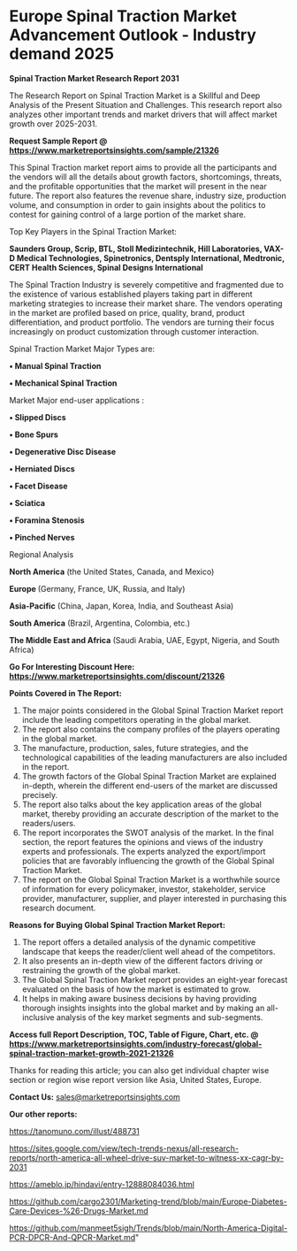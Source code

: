 # Europe Spinal Traction Market Advancement Outlook - Industry demand 2025

<strong>Spinal Traction Market Research Report 2031</strong>

The Research Report on Spinal Traction Market is a Skillful and Deep Analysis of the Present Situation and Challenges. This research report also analyzes other important trends and market drivers that will affect market growth over 2025-2031.

<strong>Request Sample Report @ <a href=https://www.marketreportsinsights.com/sample/21326>https://www.marketreportsinsights.com/sample/21326</a></strong>

This Spinal Traction market report aims to provide all the participants and the vendors will all the details about growth factors, shortcomings, threats, and the profitable opportunities that the market will present in the near future. The report also features the revenue share, industry size, production volume, and consumption in order to gain insights about the politics to contest for gaining control of a large portion of the market share.

Top Key Players in the Spinal Traction Market:

<strong>Saunders Group, Scrip, BTL, Stoll Medizintechnik, Hill Laboratories, VAX-D Medical Technologies, Spinetronics, Dentsply International, Medtronic, CERT Health Sciences, Spinal Designs International</strong>

The Spinal Traction Industry is severely competitive and fragmented due to the existence of various established players taking part in different marketing strategies to increase their market share. The vendors operating in the market are profiled based on price, quality, brand, product differentiation, and product portfolio. The vendors are turning their focus increasingly on product customization through customer interaction.

Spinal Traction Market Major Types are:

<strong>• Manual Spinal Traction

• Mechanical Spinal Traction</strong>

Market Major end-user applications :

<strong>• Slipped Discs

• Bone Spurs

• Degenerative Disc Disease

• Herniated Discs

• Facet Disease

• Sciatica

• Foramina Stenosis

• Pinched Nerves</strong>

Regional Analysis

</u><strong><b>North America</b></strong> (the United States, Canada, and Mexico)

<strong><b>Europe </b></strong>(Germany, France, UK, Russia, and Italy)

<strong><b>Asia-Pacific</b></strong> (China, Japan, Korea, India, and Southeast Asia)

<strong><b>South America</b></strong> (Brazil, Argentina, Colombia, etc.)

<strong><b>The Middle East and Africa</b></strong> (Saudi Arabia, UAE, Egypt, Nigeria, and South Africa)

<strong>Go For Interesting Discount Here: <a href=https://www.marketreportsinsights.com/discount/21326>https://www.marketreportsinsights.com/discount/21326</a></strong>

<strong>Points Covered in The Report:</strong>
<ol>
  <li>The major points considered in the Global Spinal Traction Market report include the leading competitors operating in the global market.</li>
  <li>The report also contains the company profiles of the players operating in the global market.</li>
  <li>The manufacture, production, sales, future strategies, and the technological capabilities of the leading manufacturers are also included in the report.</li>
  <li>The growth factors of the Global Spinal Traction Market are explained in-depth, wherein the different end-users of the market are discussed precisely.</li>
  <li>The report also talks about the key application areas of the global market, thereby providing an accurate description of the market to the readers/users.</li>
  <li>The report incorporates the SWOT analysis of the market. In the final section, the report features the opinions and views of the industry experts and professionals. The experts analyzed the export/import policies that are favorably influencing the growth of the Global Spinal Traction Market.</li>
  <li>The report on the Global Spinal Traction Market is a worthwhile source of information for every policymaker, investor, stakeholder, service provider, manufacturer, supplier, and player interested in purchasing this research document.</li>
</ol>
<strong>Reasons for Buying Global Spinal Traction Market Report:</strong>

<ol>
  <li>The report offers a detailed analysis of the dynamic competitive landscape that keeps the reader/client well ahead of the competitors.</li>
  <li>It also presents an in-depth view of the different factors driving or restraining the growth of the global market.</li>
  <li>The Global Spinal Traction Market report provides an eight-year forecast evaluated on the basis of how the market is estimated to grow.</li>
  <li>It helps in making aware business decisions by having providing thorough insights insights into the global market and by making an all-inclusive analysis of the key market segments and sub-segments.</li>
</ol>
<strong>Access full Report Description, TOC, Table of Figure, Chart, etc. @ <a href=https://www.marketreportsinsights.com/industry-forecast/global-spinal-traction-market-growth-2021-21326>https://www.marketreportsinsights.com/industry-forecast/global-spinal-traction-market-growth-2021-21326</a></strong>


Thanks for reading this article; you can also get individual chapter wise section or region wise report version like Asia, United States, Europe.

<strong>Contact Us:</strong>
sales@marketreportsinsights.com

<strong>Our other reports:</strong>

<a href=https://tanomuno.com/illust/488731>https://tanomuno.com/illust/488731</a>

<a href=https://sites.google.com/view/tech-trends-nexus/all-research-reports/north-america-all-wheel-drive-suv-market-to-witness-xx-cagr-by-2031>https://sites.google.com/view/tech-trends-nexus/all-research-reports/north-america-all-wheel-drive-suv-market-to-witness-xx-cagr-by-2031</a>

<a href=https://ameblo.jp/hindavi/entry-12888084036.html>https://ameblo.jp/hindavi/entry-12888084036.html</a>

<a href=https://github.com/cargo2301/Marketing-trend/blob/main/Europe-Diabetes-Care-Devices-%26-Drugs-Market.md>https://github.com/cargo2301/Marketing-trend/blob/main/Europe-Diabetes-Care-Devices-%26-Drugs-Market.md</a>

<a href=https://github.com/manmeet5sigh/Trends/blob/main/North-America-Digital-PCR-DPCR-And-QPCR-Market.md>https://github.com/manmeet5sigh/Trends/blob/main/North-America-Digital-PCR-DPCR-And-QPCR-Market.md</a>"
